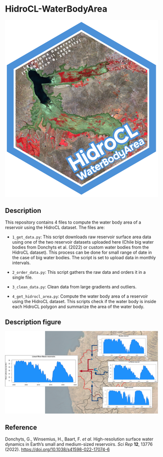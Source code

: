 # HidroCL-WaterBodyArea

![logo](assets/logo.png)

## Description

This repository contains 4 files to compute the water body area of a reservoir using the HidroCL dataset. The files are:

- `1_get_data.py`: This script downloads raw reservoir surface area data using one of the two reservoir datasets uploaded here (Chile big water bodies from Donchyts et al. (2022) or custom water bodies from the HidroCL dataset). This process can be done for small range of date in the case of big water bodies. The script is set to upload data in monthly intervals.

- `2_order_data.py`: This script gathers the raw data and orders it in a single file.

- `3_clean_data.py`: Clean data from large gradients and outliers.

- `4_get_hidrocl_area.py`: Compute the water body area of a reservoir using the HidroCL dataset. This scripts check if the water body is inside each HidroCL polygon and summarize the area of the water body.

## Description figure

![logo](assets/figure.png)

## Reference

Donchyts, G., Winsemius, H., Baart, F. *et al*. High-resolution surface water dynamics in Earth’s small and medium-sized reservoirs. *Sci Rep* **12**, 13776 (2022). https://doi.org/10.1038/s41598-022-17074-6